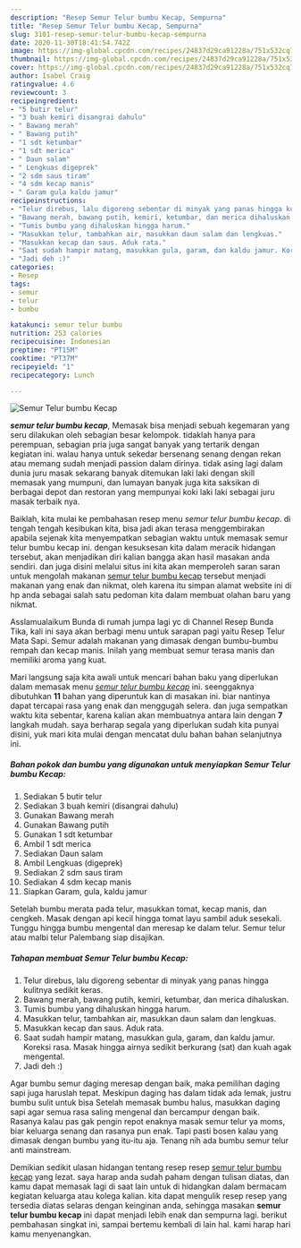 ```yaml
---
description: "Resep Semur Telur bumbu Kecap, Sempurna"
title: "Resep Semur Telur bumbu Kecap, Sempurna"
slug: 3101-resep-semur-telur-bumbu-kecap-sempurna
date: 2020-11-30T18:41:54.742Z
image: https://img-global.cpcdn.com/recipes/24837d29ca91228a/751x532cq70/semur-telur-bumbu-kecap-foto-resep-utama.jpg
thumbnail: https://img-global.cpcdn.com/recipes/24837d29ca91228a/751x532cq70/semur-telur-bumbu-kecap-foto-resep-utama.jpg
cover: https://img-global.cpcdn.com/recipes/24837d29ca91228a/751x532cq70/semur-telur-bumbu-kecap-foto-resep-utama.jpg
author: Isabel Craig
ratingvalue: 4.6
reviewcount: 3
recipeingredient:
- "5 butir telur"
- "3 buah kemiri disangrai dahulu"
- " Bawang merah"
- " Bawang putih"
- "1 sdt ketumbar"
- "1 sdt merica"
- " Daun salam"
- " Lengkuas digeprek"
- "2 sdm saus tiram"
- "4 sdm kecap manis"
- " Garam gula kaldu jamur"
recipeinstructions:
- "Telur direbus, lalu digoreng sebentar di minyak yang panas hingga kulitnya sedikit keras."
- "Bawang merah, bawang putih, kemiri, ketumbar, dan merica dihaluskan."
- "Tumis bumbu yang dihaluskan hingga harum."
- "Masukkan telur, tambahkan air, masukkan daun salam dan lengkuas."
- "Masukkan kecap dan saus. Aduk rata."
- "Saat sudah hampir matang, masukkan gula, garam, dan kaldu jamur. Koreksi rasa. Masak hingga airnya sedikit berkurang (sat) dan kuah agak mengental."
- "Jadi deh :)"
categories:
- Resep
tags:
- semur
- telur
- bumbu

katakunci: semur telur bumbu 
nutrition: 253 calories
recipecuisine: Indonesian
preptime: "PT15M"
cooktime: "PT37M"
recipeyield: "1"
recipecategory: Lunch

---
```



![Semur Telur bumbu Kecap](https://img-global.cpcdn.com/recipes/24837d29ca91228a/751x532cq70/semur-telur-bumbu-kecap-foto-resep-utama.jpg)

<b><i>semur telur bumbu kecap</i></b>, Memasak bisa menjadi sebuah kegemaran yang seru dilakukan oleh sebagian besar kelompok. tidaklah hanya para perempuan, sebagian pria juga sangat banyak yang tertarik dengan kegiatan ini. walau hanya untuk sekedar bersenang senang dengan rekan atau memang sudah menjadi passion dalam dirinya. tidak asing lagi dalam dunia juru masak sekarang banyak ditemukan laki laki dengan skill memasak yang mumpuni, dan lumayan banyak juga kita saksikan di berbagai depot dan restoran yang mempunyai koki laki laki sebagai juru masak terbaik nya.

Baiklah, kita mulai ke pembahasan resep menu <i>semur telur bumbu kecap</i>. di tengah tengah kesibukan kita, bisa jadi akan terasa menggembirakan apabila sejenak kita menyempatkan sebagian waktu untuk memasak semur telur bumbu kecap ini. dengan kesuksesan kita dalam meracik hidangan tersebut, akan menjadikan diri kalian bangga akan hasil masakan anda sendiri. dan juga disini melalui situs ini kita akan memperoleh saran saran untuk mengolah makanan <u>semur telur bumbu kecap</u> tersebut menjadi makanan yang enak dan nikmat, oleh karena itu simpan alamat website ini di hp anda sebagai salah satu pedoman kita dalam membuat olahan baru yang nikmat.

Asslamualaikum Bunda di rumah jumpa lagi yc di Channel Resep Bunda Tika, kali ini saya akan berbagi menu untuk sarapan pagi yaitu Resep Telur Mata Sapi. Semur adalah makanan yang dimasak dengan bumbu-bumbu rempah dan kecap manis. Inilah yang membuat semur terasa manis dan memiliki aroma yang kuat.


Mari langsung saja kita awali untuk mencari bahan baku yang diperlukan dalam memasak menu <u><i>semur telur bumbu kecap</i></u> ini. seenggaknya dibutuhkan <b>11</b> bahan yang diperuntuk kan di masakan ini. biar nantinya dapat tercapai rasa yang enak dan menggugah selera. dan juga sempatkan waktu kita sebentar, karena kalian akan membuatnya antara lain dengan <b>7</b> langkah mudah. saya berharap segala yang diperlukan sudah kita punyai disini, yuk mari kita mulai dengan mencatat dulu bahan bahan selanjutnya ini.

<!--inarticleads1-->

##### Bahan pokok dan bumbu yang digunakan untuk menyiapkan Semur Telur bumbu Kecap:

1. Sediakan 5 butir telur
1. Sediakan 3 buah kemiri (disangrai dahulu)
1. Gunakan  Bawang merah
1. Gunakan  Bawang putih
1. Gunakan 1 sdt ketumbar
1. Ambil 1 sdt merica
1. Sediakan  Daun salam
1. Ambil  Lengkuas (digeprek)
1. Sediakan 2 sdm saus tiram
1. Sediakan 4 sdm kecap manis
1. Siapkan  Garam, gula, kaldu jamur


Setelah bumbu merata pada telur, masukkan tomat, kecap manis, dan cengkeh. Masak dengan api kecil hingga tomat layu sambil aduk sesekali. Tunggu hingga bumbu mengental dan meresap ke dalam telur. Semur telur atau malbi telur Palembang siap disajikan. 

<!--inarticleads2-->

##### Tahapan membuat Semur Telur bumbu Kecap:

1. Telur direbus, lalu digoreng sebentar di minyak yang panas hingga kulitnya sedikit keras.
1. Bawang merah, bawang putih, kemiri, ketumbar, dan merica dihaluskan.
1. Tumis bumbu yang dihaluskan hingga harum.
1. Masukkan telur, tambahkan air, masukkan daun salam dan lengkuas.
1. Masukkan kecap dan saus. Aduk rata.
1. Saat sudah hampir matang, masukkan gula, garam, dan kaldu jamur. Koreksi rasa. Masak hingga airnya sedikit berkurang (sat) dan kuah agak mengental.
1. Jadi deh :)


Agar bumbu semur daging meresap dengan baik, maka pemilihan daging sapi juga haruslah tepat. Meskipun daging has dalam tidak ada lemak, justru bumbu sulit untuk bisa Setelah memasak bumbu halus, masukkan daging sapi agar semua rasa saling mengenal dan bercampur dengan baik. Rasanya kalau pas gak pengin repot enaknya masak semur telur ya moms, biar keluarga senang dan rasanya pun enak. Tapi pasti bosen kalau yang dimasak dengan bumbu yang itu-itu aja. Tenang nih ada bumbu semur telur anti mainstream. 

Demikian sedikit ulasan hidangan tentang resep resep <u>semur telur bumbu kecap</u> yang lezat. saya harap anda sudah paham dengan tulisan diatas, dan kamu dapat memasak lagi di saat lain untuk di hidangkan dalam bermacam kegiatan keluarga atau kolega kalian. kita dapat mengulik resep resep yang tersedia diatas selaras dengan keinginan anda, sehingga masakan <b>semur telur bumbu kecap</b> ini dapat menjadi lebih enak dan sempurna lagi. berikut pembahasan singkat ini, sampai bertemu kembali di lain hal. kami harap hari kamu menyenangkan.
